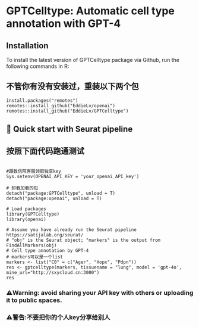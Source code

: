 GPTCelltype: Automatic cell type annotation with GPT-4
====

## Installation 

To install the latest version of GPTCelltype package via Github, run the following commands in R:

## 不管你有没有安装过，重装以下两个包
```{r eval = FALSE}
install.packages("remotes")
remotes::install_github("EddieLv/openai")
remotes::install_github("EddieLv/GPTCelltype")
```

##  🚀 Quick start with Seurat pipeline 
## 按照下面代码跑通测试

```{r eval = FALSE}

#跟数信院客服领取独享key
Sys.setenv(OPENAI_API_KEY = 'your_openai_API_key')

# 卸载加载的包
detach("package:GPTCelltype", unload = T)
detach("package:openai", unload = T)

# Load packages
library(GPTCelltype)
library(openai)

# Assume you have already run the Seurat pipeline https://satijalab.org/seurat/
# "obj" is the Seurat object; "markers" is the output from FindAllMarkers(obj)
# Cell type annotation by GPT-4
# markers可以是一个list
markers <- list("C0" = c("Ager", "Hopx", "Pdpn"))
res <- gptcelltype(markers, tissuename = "lung", model = 'gpt-4o', mine_url="http://sxycloud.cn:3000")
res

```

### ⚠️Warning: avoid sharing your API key with others or uploading it to public spaces.
### ⚠️警告:不要把你的个人key分享给别人

